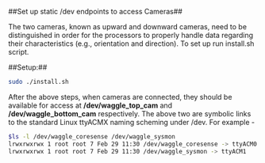 ##Set up static /dev endpoints to access Cameras##

The two cameras, known as upward and downward cameras, need to be distinguished in order for the processors to properly handle data regarding their characteristics (e.g., orientation and direction). To set up run install.sh script.

##Setup:##

```bash
sudo ./install.sh
```

After the above steps, when cameras are connected,  they should be available for access at __/dev/waggle_top_cam__ and __/dev/waggle_bottom_cam__ respectively. The above two are symbolic links to the standard Linux ttyACMX naming scheming under /dev. For example - 
```bash
$ls -l /dev/waggle_coresense /dev/waggle_sysmon
lrwxrwxrwx 1 root root 7 Feb 29 11:30 /dev/waggle_coresense -> ttyACM0 
lrwxrwxrwx 1 root root 7 Feb 29 11:30 /dev/waggle_sysmon -> ttyACM1
```






